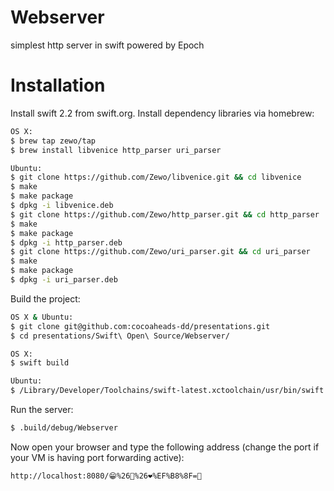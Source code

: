# Webserver
simplest http server in swift powered by Epoch

# Installation

Install swift 2.2 from swift.org.
Install dependency libraries via homebrew:

```bash
OS X:
$ brew tap zewo/tap
$ brew install libvenice http_parser uri_parser

Ubuntu:
$ git clone https://github.com/Zewo/libvenice.git && cd libvenice
$ make
$ make package
$ dpkg -i libvenice.deb
$ git clone https://github.com/Zewo/http_parser.git && cd http_parser
$ make
$ make package
$ dpkg -i http_parser.deb
$ git clone https://github.com/Zewo/uri_parser.git && cd uri_parser
$ make
$ make package
$ dpkg -i uri_parser.deb
```

Build the project:

```bash
OS X & Ubuntu:
$ git clone git@github.com:cocoaheads-dd/presentations.git
$ cd presentations/Swift\ Open\ Source/Webserver/

OS X:
$ swift build

Ubuntu:
$ /Library/Developer/Toolchains/swift-latest.xctoolchain/usr/bin/swift build
```

Run the server:

```bash
$ .build/debug/Webserver
```

Now open your browser and type the following address (change the port if your VM is having port forwarding active):

```bash
http://localhost:8080/😁%26🎄%26❤%EF%B8%8F=🎁
```


